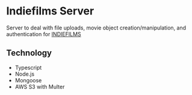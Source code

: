 # Indiefilms Server
Server to deal with file uploads, movie object creation/manipulation, and authentication for [INDIEFILMS](https://indiefilms.surf)

## Technology
* Typescript
* Node.js
* Mongoose
* AWS S3 with Multer



